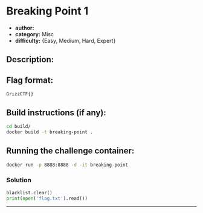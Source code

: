 # Breaking Point 1
- **author:** 
- **category:** Misc
- **difficulty:** {Easy, Medium, Hard, Expert}

## Description:

## Flag format:

`GrizzCTF{}`

## Build instructions (if any):

```bash
cd build/
docker build -t breaking-point .
```

## Running the challenge container:

```bash
docker run -p 8888:8888 -d -it breaking-point
```

### Solution

```python
blacklist.clear()
print(open('flag.txt').read())
```

---
